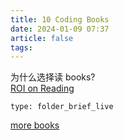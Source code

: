```yaml
---
title: 10 Coding Books
date: 2024-01-09 07:37
article: false
tags: 
---
```


为什么选择读 books?  
[ROI on Reading ](../../01%20Reading/02%20书籍/The%20art%20of%20impossible.md#ROI)

```ccard
type: folder_brief_live
```

[more books](../../01%20Reading/02%20书籍/02%20书籍)